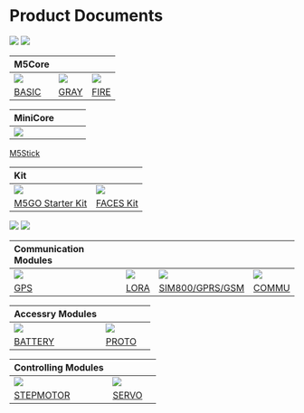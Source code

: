 # Product Documents

<img src='assets/img/product_pics/1.jpg'> <img src='assets/img/product_pics/cores.png'>

|M5Core |  |  |
|:---|:---|:---|
|[![](https://img-blog.csdnimg.cn/20181210155042186.jpg)](en/product_documents/m5stack-core/m5core_basic)|[![](https://img-blog.csdnimg.cn/20181210155059380.jpg)](en/product_documents/m5stack-core/m5core_gray)|[![](https://img-blog.csdnimg.cn/20181210155116910.jpg)](en/product_documents/m5stack-core/m5core_fire)|
|[BASIC](en/product_documents/m5stack-core/m5core_basic)|[GRAY](en/product_documents/m5stack-core/m5core_gray)|[FIRE](en/product_documents/m5stack-core/m5core_fire)|

MiniCore |  |  | |
---|---|---|---
[![](https://img-blog.csdnimg.cn/2018121015515360.jpg)](en/product_documents/m5stack-core/minicore_stick)||||
[M5Stick]()

|Kit |  |
|:---|:---|
|[![](https://img-blog.csdnimg.cn/20181210155134684.png)](en/product_documents/m5stack-core/m5go_iot_starter_kit)|[![](https://img-blog.csdnimg.cn/20181210155938827.jpg)](en/product_documents/m5stack-core/face_kit)|
|[M5GO Starter Kit]()|[FACES Kit]()|

<img src='assets/img/product_pics/2.jpg'> <img src='assets/img/product_pics/module.png'>

|Communication Modules |  |  | |
|:---|:---|:---|:---|
|[![](https://img-blog.csdnimg.cn/20181210163322273.jpg)](en/product_documents/m5stack-core/m5core_basic)|[![](https://img-blog.csdnimg.cn/20181210163333682.jpg)](en/product_documents/m5stack-core/m5core_basic)|[![](https://img-blog.csdnimg.cn/20181210163345680.jpg)](en/product_documents/m5stack-core/m5core_basic)|[![](https://img-blog.csdnimg.cn/20181210163357400.jpg)](en/product_documents/m5stack-core/m5core_basic)||
|[GPS]()|[LORA]()|[SIM800/GPRS/GSM]()|[COMMU]()|

|Accessry Modules |  |  |
|:---|:---|:---|
|[![](https://img-blog.csdnimg.cn/20181210163430353.jpg)](en/product_documents/m5stack-core/minicore_stick)|[![](https://img-blog.csdnimg.cn/20181210163857125.jpg)](en/product_documents/m5stack-core/minicore_stick)|||
|[BATTERY]()|[PROTO]()|

|Controlling Modules |  |  |
|:---|:---|:---|
|[![](https://img-blog.csdnimg.cn/20181210163555583.jpg)](en/product_documents/m5stack-core/minicore_stick)|[![](https://img-blog.csdnimg.cn/20181210163610300.jpg)](en/product_documents/m5stack-core/minicore_stick)|||
|[STEPMOTOR]()|[SERVO]()|

<!-- | M5Core        | MiniCore      |
| :----------:  |:------------: |
| [BASIC](en/product_documents/m5stack-core/m5core_basic)         | [Stick](en/product_documents/m5stack-core/minicore_stick)         |
| [GRAY](en/product_documents/m5stack-core/m5core_gray)          | /            |
| [WHITE(M5GO Main Board)](en/product_documents/m5stack-core/m5core_white)          | /            |
| [FIRE](en/product_documents/m5stack-core/m5core_fire)          | /            |
| [FACES Kit](en/product_documents/m5stack-core/face_kit)          | /            |
| [M5GO IOT Kit](en/product_documents/m5stack-core/m5go_iot_starter_kit)          | /            |


<img src='assets/img/product_pics/2.jpg'> <img src='assets/img/product_pics/module.png'>

| Wireless Modules      | Accessory Modules  | Controlling Modules   |
| :------------------:  |:------------------:| :--------------------:|
| [GPS](en/product_documents/modules/module_gps) | [PROTO](en/product_documents/modules/module_proto) | [STEPMOTOR](en/product_documents/modules/module_stepmotor)|
| [LORA](en/product_documents/modules/module_lora)                  | [BATTERY](en/product_documents/modules/module_battery)            | [SERVO](en/product_documents/modules/module_servo)                     |
| [SIM800/GPRS/GSM](en/product_documents/modules/module_sim800)                  | [BTC](en/product_documents/modules/module_btc)                | [COMMU](en/product_documents/modules/module_commu)                    |
| [LoRaWAN](en/product_documents/modules/module_lorawan)       | [PLUS](en/product_documents/modules/module_plus)                  | /                    |
| /                     | /                  | /                     |
| /                     | /                  | /                     |
| /                     | /                  | /                     |
| /                     | /                  | /                     |
| /                     | /                  | /                     |

<img src='assets/img/product_pics/5.jpg'> <img src='assets/img/product_pics/bases.png'>

|      |   |    |
| :------------------:  |:------------------:| :--------------------:|
| [M5GO-Base](en/product_documents/bases/m5go_base)      | [PLC-Base](en/product_documents/modules/module_plc)  | [FACE-Base](en/product_documents/bases/face_base)   |
| [LAN](en/product_documents/bases/lan_base)      | /  | /   |
| [Node-Base](en/product_documents/bases/node_base)      | /  | /   |

<img src='assets/img/product_pics/5.jpg'> <img src='assets/img/product_pics/accessory.png'>

|       |   |   |
| :------------------:  |:------------------:| :--------------------:|
| [LEGO-CABLE](en/product_documents/accessories/cables/lego_cable)      | [FRAME](en/product_documents/accessories/frame)  | /   |

<img src='assets/img/product_pics/3.jpg'> <img src='assets/img/product_pics/unit.png'>

| Input/Sensing Class   | Output/Controlling Class  | Interface Class   |
| :-------------------: |:------------------------: | :----------------:|
| [ENV](en/product_documents/units/unit_env)                   | [RGB](en/product_documents/units/unit_rgb)                       | [HUB](en/product_documents/units/unit_hub)               |
| [IR](en/product_documents/units/unit_ir)                    | [RELAY](en/product_documents/units/unit_relay)                         | [3.96PORT](en/product_documents/units/unit_396port)          |
| [PIR](en/product_documents/units/unit_pir)                   | [NeoPixel](en/product_documents/units/unit_neopixel)                         | /                 |
| [ANGLE](en/product_documents/units/unit_angle)                   | /                         | /                  |
| [EARTH/Moisture](en/product_documents/units/unit_earth)        | /                         | /                 |
| [LIGHT](en/product_documents/units/unit_light)                 | /                         | /                 |
| [MAKEY](en/product_documents/units/unit_makey)                   | /                         | /                 |
| [BUTTON](en/product_documents/units/unit_button)                   | /                         | /                 |
| [Dual-BUTTON](en/product_documents/units/unit_dual_button)                   | /                         | /                 |
| [JOYSTICK](en/product_documents/units/unit_joystick)                   | /                         | /                 |
| [THERMAL](en/product_documents/units/unit_thermal)                   | /                         | /                 |
| [ADC](en/product_documents/units/unit_adc)                   | /                         | /                 |
| [DAC](en/product_documents/units/unit_dac)                   | /                         | /                 |
| [Color Sensor](en/product_documents/units/unit_color_sensor)                   | /                         | /                 |
| [ToF](en/product_documents/units/unit_tof)                   | /                         | /                 |
| [ESP32Cam](en/product_documents/units/unit_esp32cam)                   | /                         | /                 |
| [M5Camera](en/product_documents/units/unit_m5camera)                   | /                         | /                 |
| [NCIR](en/product_documents/units/unit_ncir)                           | /                         | /                 |

<img src='assets/img/product_pics/4.jpg'> <img src='assets/img/product_pics/application.png'>

|       |   |   |
| :------------------:  |:------------------:| :--------------------:|
| [BALA](en/product_documents/applications/application_bala)      | [LidarBot](en/product_documents/applications/application_lidarbot)  | /   |

<img src='assets/img/product_pics/6.jpg'> <img src='assets/img/product_pics/tool.png'>

* [M5Stack USB Downloader](en/product_documents/tools/tool_usb_downloader) -->
